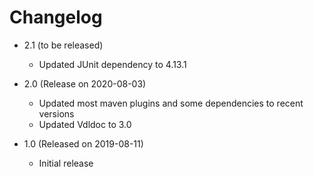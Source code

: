 # Changelog

* 2.1 (to be released)
  - Updated JUnit dependency to 4.13.1

* 2.0 (Release on 2020-08-03)
  - Updated most maven plugins and some dependencies to recent versions
  - Updated Vdldoc to 3.0 

* 1.0 (Released on 2019-08-11)
  - Initial release
